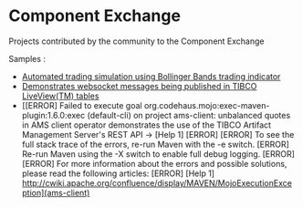 
[comment]: # (  Copyright \(C\) 2018-2019, TIBCO Software Inc.                               )

[comment]: # (                                                                               )

[comment]: # (  Redistribution and use in source and binary forms, with or without           )

[comment]: # (  modification, are permitted provided that the following conditions are met:  )

[comment]: # (                                                                               )

[comment]: # (  1. Redistributions of source code must retain the above copyright notice,    )

[comment]: # (     this list of conditions and the following disclaimer.                     )

[comment]: # (                                                                               )

[comment]: # (  2. Redistributions in binary form must reproduce the above copyright notice, )

[comment]: # (     this list of conditions and the following disclaimer in the documentation )

[comment]: # (     and/or other materials provided with the distribution.                    )

[comment]: # (                                                                               )

[comment]: # (  3. Neither the name of the copyright holder nor the names of its contributors)

[comment]: # (     may be used to endorse or promote products derived from this software     )

[comment]: # (     without specific prior written permission.                                )

[comment]: # (                                                                               )

[comment]: # (  THIS SOFTWARE IS PROVIDED BY THE COPYRIGHT HOLDERS AND CONTRIBUTORS "AS IS"  )

[comment]: # (  AND ANY EXPRESS OR IMPLIED WARRANTIES, INCLUDING, BUT NOT LIMITED TO, THE    )

[comment]: # (  IMPLIED WARRANTIES OF MERCHANTABILITY AND FITNESS FOR A PARTICULAR PURPOSE   )

[comment]: # (  ARE DISCLAIMED. IN NO EVENT SHALL THE COPYRIGHT HOLDER OR CONTRIBUTORS BE    )

[comment]: # (  LIABLE FOR ANY DIRECT, INDIRECT, INCIDENTAL, SPECIAL, EXEMPLARY, OR          )

[comment]: # (  CONSEQUENTIAL DAMAGES \(INCLUDING, BUT NOT LIMITED TO, PROCUREMENT OF        )

[comment]: # (  SUBSTITUTE GOODS OR SERVICES; LOSS OF USE, DATA, OR PROFITS; OR BUSINESS     )

[comment]: # (  INTERRUPTION\) HOWEVER CAUSED AND ON ANY THEORY OF LIABILITY, WHETHER IN     )

[comment]: # (  CONTRACT, STRICT LIABILITY, OR TORT \(INCLUDING NEGLIGENCE OR OTHERWISE\)    )

[comment]: # (  ARISING IN ANY WAY OUT OF THE USE OF THIS SOFTWARE, EVEN IF ADVISED OF THE   )

[comment]: # (  POSSIBILITY OF SUCH DAMAGE.                                                  )

# Component Exchange

Projects contributed by the community to the Component Exchange

Samples :

* [Automated trading simulation using Bollinger Bands trading indicator](BollingerBandsSignaling)
* [Demonstrates websocket messages being published in TIBCO LiveView(TM) tables](WebSocketClientSample)
* [[ERROR] Failed to execute goal org.codehaus.mojo:exec-maven-plugin:1.6.0:exec (default-cli) on project ams-client: unbalanced quotes in AMS client operator demonstrates the use of the TIBCO Artifact Management Server's REST API -> [Help 1]
[ERROR] 
[ERROR] To see the full stack trace of the errors, re-run Maven with the -e switch.
[ERROR] Re-run Maven using the -X switch to enable full debug logging.
[ERROR] 
[ERROR] For more information about the errors and possible solutions, please read the following articles:
[ERROR] [Help 1] http://cwiki.apache.org/confluence/display/MAVEN/MojoExecutionException](ams-client)
